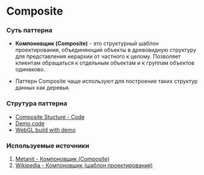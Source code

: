 # Composite

### Суть паттерна

- **Компоновщик (Composite)** - это структурный шаблон проектирования, объединяющий объекты в древовидную структуру для представления иерархии от частного к целому. Позволяет клиентам обращаться к отдельным объектам и к группам объектов одинаково.

- Паттерн Composite чаще используют для построения таких структур данных как деревья.


### Струтура паттерна
- [Composite Stucture - Code](https://github.com/artem-karaman/Unity-Design-Pattern/blob/master/Assets/Structural%20Patterns/Composite%20Pattern/Structure/CompositeStructure.cs)
- [Demo code]()
- [WebGL build with demo]()

<div id="diagram" align="center">
  
 
  
</div>

### Используемые источники

1. [Metanit - Компоновщик (Composite)](https://metanit.com/sharp/patterns/4.4.php)
2. [Wikipedia - Компоновщик (шаблон проектирования)](https://ru.wikipedia.org/wiki/%D0%9A%D0%BE%D0%BC%D0%BF%D0%BE%D0%BD%D0%BE%D0%B2%D1%89%D0%B8%D0%BA_(%D1%88%D0%B0%D0%B1%D0%BB%D0%BE%D0%BD_%D0%BF%D1%80%D0%BE%D0%B5%D0%BA%D1%82%D0%B8%D1%80%D0%BE%D0%B2%D0%B0%D0%BD%D0%B8%D1%8F))
